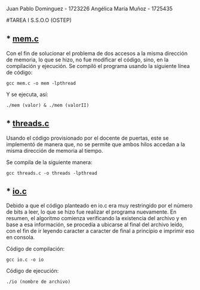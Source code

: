 Juan Pablo Dominguez - 1723226
Angélica María Muñoz - 1725435

#TAREA I S.S.O.O (OSTEP)

## * [mem.c](mem.c)

Con el fin de solucionar el problema de dos accesos a la misma dirección de 
memoria, lo que se hizo, no fue modificar el código, sino, en la compilación y
ejecución. Se compiló el programa usando la siguiente línea de código: 

```gcc mem.c -o mem -lpthread```

Y se ejecuta, así:

```./mem (valor) & ./mem (valorII) ```

## * [threads.c](threads.c)

Usando el código provisionado por el docente de puertas, este se implementó 
de manera que, no se permite que ambos hilos accedan a la misma dirección de 
memoria al tiempo.

Se compila de la siguiente manera:
 
```gcc threads.c -o threads -lpthread ```

## * [io.c](io.c)

Debido a que el código planteado en io.c era muy restringido por el número de 
bits a leer, lo que se hizo fue realizar el programa nuevamente. En resumen, 
el algoritmo comienza verificando la existencia del archivo y en base a esa 
información, se procedía a ubicarse al final del archivo leído, con el fin de 
ir leyendo caracter a caracter de final a principio e imprimir eso en consola.

Código de compilación:

```gcc io.c -o io```

Código de ejecución:

```./io (nombre de archivo)```
